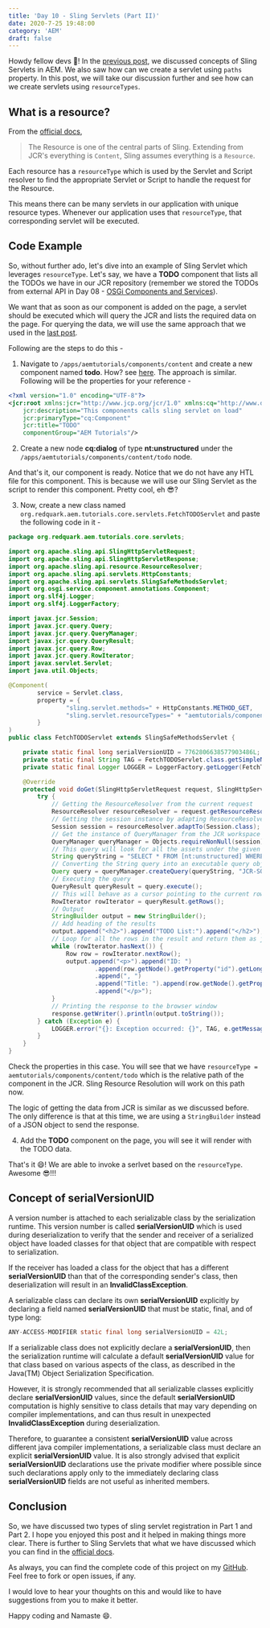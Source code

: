 ```yaml
---
title: 'Day 10 - Sling Servlets (Part II)'
date: 2020-7-25 19:48:00
category: 'AEM'
draft: false
---
```


Howdy fellow devs :wave:! In the [previous post](https://redquark.org/aem/day-09-sling-servlets-1/), we discussed concepts of Sling Servlets in AEM. We also saw how can we create a servlet using `paths` property. In this post, we will take our discussion further and see how can we create servlets using `resourceTypes`.

## What is a resource?
From the [official docs](https://sling.apache.org/documentation/the-sling-engine/resources.html),
> The Resource is one of the central parts of Sling. Extending from JCR's everything is `Content`, Sling assumes everything is a `Resource`.

Each resource has a `resourceType` which is used by the Servlet and Script resolver to find the appropriate Servlet or Script to handle the request for the Resource.

This means there can be many servlets in our application with unique resource types. Whenever our application uses that `resourceType`, that corresponding servlet will be executed.

## Code Example
So, without further ado, let's dive into an example of Sling Servlet which leverages `resourceType`. Let's say, we have a **TODO** component that lists all the TODOs we have in our JCR repository (remember we stored the TODOs from external API in Day 08 - [OSGi Components and Services](https://redquark.org/aem/day-08-osgi-components-services/)).

We want that as soon as our component is added on the page, a servlet should be executed which will query the JCR and lists the required data on the page. For querying the data, we will use the same approach that we used in the [last post](https://redquark.org/aem/day-09-sling-servlets-1/).

Following are the steps to do this - 
1. Navigate to `/apps/aemtutorials/components/content` and create a new component named **todo**. How? see [here](https://redquark.org/aem/day-05-develop-components-templates/). The approach is similar. Following will be the properties for your reference -

```xml
<?xml version="1.0" encoding="UTF-8"?>
<jcr:root xmlns:jcr="http://www.jcp.org/jcr/1.0" xmlns:cq="http://www.day.com/jcr/cq/1.0"
    jcr:description="This components calls sling servlet on load"
    jcr:primaryType="cq:Component"
    jcr:title="TODO"
    componentGroup="AEM Tutorials"/>
```

2. Create a new node **cq:dialog** of type **nt:unstructured** under the `/apps/aemtutorials/components/content/todo` node.

And that's it, our component is ready. Notice that we do not have any HTL file for this component. This is because we will use our Sling Servlet as the script to render this component. Pretty cool, eh :sunglasses:?

3. Now, create a new class named `org.redquark.aem.tutorials.core.servlets.FetchTODOServlet` and paste the following code in it - 

```java
package org.redquark.aem.tutorials.core.servlets;

import org.apache.sling.api.SlingHttpServletRequest;
import org.apache.sling.api.SlingHttpServletResponse;
import org.apache.sling.api.resource.ResourceResolver;
import org.apache.sling.api.servlets.HttpConstants;
import org.apache.sling.api.servlets.SlingSafeMethodsServlet;
import org.osgi.service.component.annotations.Component;
import org.slf4j.Logger;
import org.slf4j.LoggerFactory;

import javax.jcr.Session;
import javax.jcr.query.Query;
import javax.jcr.query.QueryManager;
import javax.jcr.query.QueryResult;
import javax.jcr.query.Row;
import javax.jcr.query.RowIterator;
import javax.servlet.Servlet;
import java.util.Objects;

@Component(
        service = Servlet.class,
        property = {
                "sling.servlet.methods=" + HttpConstants.METHOD_GET,
                "sling.servlet.resourceTypes=" + "aemtutorials/components/content/todo"
        }
)
public class FetchTODOServlet extends SlingSafeMethodsServlet {

    private static final long serialVersionUID = 7762806638577903486L;
    private static final String TAG = FetchTODOServlet.class.getSimpleName();
    private static final Logger LOGGER = LoggerFactory.getLogger(FetchTODOServlet.class);

    @Override
    protected void doGet(SlingHttpServletRequest request, SlingHttpServletResponse response) {
        try {
            // Getting the ResourceResolver from the current request
            ResourceResolver resourceResolver = request.getResourceResolver();
            // Getting the session instance by adapting ResourceResolver
            Session session = resourceResolver.adaptTo(Session.class);
            // Get the instance of QueryManager from the JCR workspace
            QueryManager queryManager = Objects.requireNonNull(session).getWorkspace().getQueryManager();
            // This query will look for all the assets under the given path
            String queryString = "SELECT * FROM [nt:unstructured] WHERE ISDESCENDANTNODE('/aemtutorials/data/todo')";
            // Converting the String query into an executable query object
            Query query = queryManager.createQuery(queryString, "JCR-SQL2");
            // Executing the query
            QueryResult queryResult = query.execute();
            // This will behave as a cursor pointing to the current row of results
            RowIterator rowIterator = queryResult.getRows();
            // Output
            StringBuilder output = new StringBuilder();
            // Add heading of the results
            output.append("<h2>").append("TODO List:").append("</h2>");
            // Loop for all the rows in the result and return them as json
            while (rowIterator.hasNext()) {
                Row row = rowIterator.nextRow();
                output.append("<p>").append("ID: ")
                        .append(row.getNode().getProperty("id").getLong())
                        .append(", ")
                        .append("Title: ").append(row.getNode().getProperty("title").getString())
                        .append("</p>");
            }
            // Printing the response to the browser window
            response.getWriter().println(output.toString());
        } catch (Exception e) {
            LOGGER.error("{}: Exception occurred: {}", TAG, e.getMessage());
        }
    }
}
```

Check the properties in this case. You will see that we have `resourceType = aemtutorials/components/content/todo` which is the relative path of the component in the JCR. Sling Resource Resolution will work on this path now.

The logic of getting the data from JCR is similar as we discussed before. The only difference is that at this time, we are using a `StringBuilder` instead of a JSON object to send the response.

4. Add the **TODO** component on the page, you will see it will render with the TODO data.

That's it :smile:! We are able to invoke a serlvet based on the `resourceType`. Awesome :sunglasses:!!!

## Concept of serialVersionUID

A version number is attached to each serializable class by the serialization runtime. This version number is called **serialVersionUID** which is used during deserialization to verify that the sender and receiver of a serialized object have loaded classes for that object that are compatible with respect to serialization.

If the receiver has loaded a class for the object that has a different **serialVersionUID** than that of the corresponding sender's class, then deserialization will result in an **InvalidClassException**.

A serializable class can declare its own **serialVersionUID** explicitly by declaring a field named **serialVersionUID** that must be static, final, and of type long:

```java
ANY-ACCESS-MODIFIER static final long serialVersionUID = 42L;
```

If a serializable class does not explicitly declare a **serialVersionUID**, then the serialization runtime will calculate a default **serialVersionUID** value for that class based on various aspects of the class, as described in the Java(TM) Object Serialization Specification.

However, it is strongly recommended that all serializable classes explicitly declare **serialVersionUID** values, since the default **serialVersionUID** computation is highly sensitive to class details that may vary depending on compiler implementations, and can thus result in unexpected **InvalidClassException** during deserialization.

Therefore, to guarantee a consistent **serialVersionUID** value across different java compiler implementations, a serializable class must declare an explicit **serialVersionUID** value. It is also strongly advised that explicit **serialVersionUID** declarations use the private modifier where possible since such declarations apply only to the immediately declaring class **serialVersionUID** fields are not useful as inherited members.


## Conclusion
So, we have discussed two types of sling servlet registration in Part 1 and Part 2. I hope you enjoyed this post and it helped in making things more clear. There is further to Sling Servlets that what we have discussed which you can find in the [official docs](https://sling.apache.org/documentation/the-sling-engine/servlets.html).

As always, you can find the complete code of this project on my [GitHub](https://github.com/ani03sha/AEM-Tutorials). Feel free to fork or open issues, if any.

I would love to hear your thoughts on this and would like to have suggestions from you to make it better. 

Happy coding and Namaste :smile:.